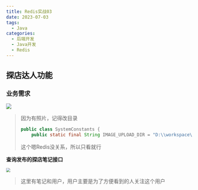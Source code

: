 ```yaml
---
title: Redis实战03
date: 2023-07-03
tags: 
  - Java
categories: 
  - 后端开发
  - Java开发
  - Redis
---
```


## 探店达人功能

### 业务需求

<img src="https://typora-1309665611.cos.ap-nanjing.myqcloud.com/typora/image-20230703223041310.png" style="zoom:90%">

> 因为有照片，记得改目录
>
> ```java
> public class SystemConstants {
>     public static final String IMAGE_UPLOAD_DIR = "D:\\workspace\\IDEA\\itcast_Redis\\nginx-1.18.0\\nginx-1.18.0\\html\\hmdp\\imgs";
> ```
>
> 这个嗯Redis没关系，所以只看就行

**查询发布的探店笔记接口**

<img src="https://typora-1309665611.cos.ap-nanjing.myqcloud.com/typora/image-20230703223545795.png" style="zoom:70%">

> 这里有笔记和用户，用户主要是为了方便看到的人关注这个用户

